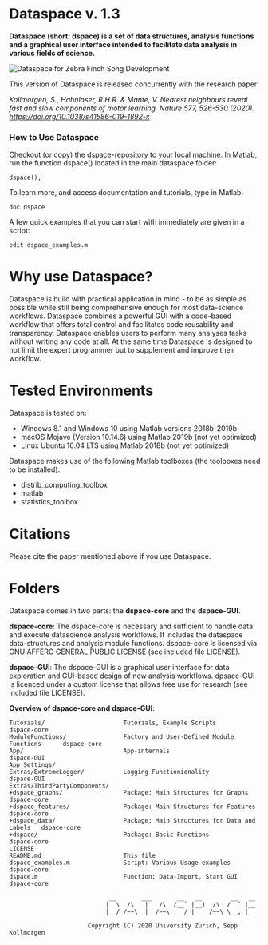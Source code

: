 # Dataspace v. 1.3

**Dataspace (short: dspace) is a set of data structures, analysis functions and 
a graphical user interface intended to facilitate data analysis in various 
fields of science.**

![Dataspace for Zebra Finch Song Development](https://raw.githubusercontent.com/skollmor/dspace/master/App/Docs/+dspace/+resources/images/FullApp.png)

This version of Dataspace is released concurrently with the research paper:

*Kollmorgen, S., Hahnloser, R.H.R. & Mante, V. Nearest neighbours reveal fast and slow components of motor learning. Nature 577, 526-530 (2020). https://doi.org/10.1038/s41586-019-1892-x*

### How to Use Dataspace
Checkout (or copy) the dspace-repository to your local machine. In Matlab, run the function 
dspace() located in the main dataspace folder:
```
dspace();
```

To learn more, and access documentation and tutorials, type in Matlab:
``` 
doc dspace
```

A few quick examples that you can start with immediately are given in a script:
```
edit dspace_examples.m
```

# Why use Dataspace?
Dataspace is build with practical application in mind - to be as simple as possible 
while still being comprehensive enough for most data-science workflows. Dataspace 
combines a powerful GUI with a code-based workflow that offers total control and facilitates 
code reusability and transparency. Dataspace enables users to perform many analyses tasks
without writing any code at all. At the same time Dataspace is designed to not limit the expert 
programmer but to supplement and improve their workflow.

# Tested Environments
Dataspace is tested on: 
- Windows 8.1 and Windows 10 using Matlab versions 2018b-2019b
- macOS Mojave (Version 10.14.6) using Matlab 2019b (not yet optimized)
- Linux Ubuntu 16.04 LTS using Matlab 2018b (not yet optimized)

Dataspace makes use of the following Matlab toolboxes (the toolboxes need to be installed):
- distrib_computing_toolbox
- matlab
- statistics_toolbox

# Citations
Please cite the paper mentioned above if you use Dataspace.

# Folders
Dataspace comes in two parts: the **dspace-core** and the **dspace-GUI**. 

**dspace-core**: The dspace-core is necessary and sufficient to handle data and 
execute datascience analysis workflows. It includes the dataspace 
data-structures and analysis module functions. dspace-core is 
licensed via GNU AFFERO GENERAL PUBLIC LICENSE (see included file LICENSE).

**dspace-GUI**: The dspace-GUI is a graphical user interface for data exploration and GUI-based 
design of new analysis workflows. dpsace-GUI is licenced under a custom license 
that allows free use for research (see included file LICENSE).

**Overview of dspace-core and dspace-GUI**:
```
Tutorials/                      Tutorials, Example Scripts                     dspace-core
ModuleFunctions/                Factory and User-Defined Module Functions      dspace-core
App/                            App-internals                                  dspace-GUI
App_Settings/
Extras/ExtremeLogger/           Logging Functionionality                       dspace-GUI
Extras/ThirdPartyComponents/               
+dspace_graphs/                 Package: Main Structures for Graphs            dspace-core
+dspace_features/               Package: Main Structures for Features          dspace-core
+dspace_data/                   Package: Main Structures for Data and Labels   dspace-core
+dspace/                        Package: Basic Functions                       dspace-core
LICENSE                         
README.md                       This file                                       
dspace_examples.m               Script: Various Usage examples                 dspace-core
dspace.m                        Function: Data-Import, Start GUI               dspace-core

                            __       ___       __   __        __   __
                           |  \  /\   |   /\  /__` |__)  /\  /  ` |__
                           |__/ /~~\  |  /~~\ .__/ |    /~~\ \__, |___

                      Copyright (C) 2020 University Zurich, Sepp Kollmorgen 
```
